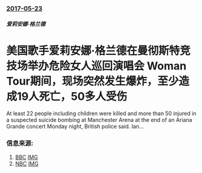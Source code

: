 ### [2017-05-23](/news/2017/05/23/index.md)

##### 爱莉安娜·格兰德
# 美国歌手爱莉安娜·格兰德在曼彻斯特竞技场举办危险女人巡回演唱会 Woman Tour期间，现场突然发生爆炸，至少造成19人死亡，50多人受伤 

At least 22 people including children were killed and more than 50 injured in a suspected suicide bombing at Manchester Arena at the end of an Ariana Grande concert Monday night, British police said. Ian...


### 信息来源:

1. [BBC](http://www.bbc.com/news/uk-england-manchester-40007886) [IMG](https://ichef.bbci.co.uk/images/ic/1024x576/p053qsgc.jpg)
2. [NBC](http://www.nbcphiladelphia.com/news/national-international/British-Police-Incident-Reports-at-Manchester-Arena-423715894.html) [IMG](https://media.nbcphiladelphia.com/images/1200*675/170522-manchester-explosion-ac-730p.jpg)
